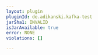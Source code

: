 ```yaml
---
layout: plugin
pluginId: de.adikanski.kafka-test
jarSha1: INVALID
isJarAvailable: true
error: NONE
violations: []

---
```

